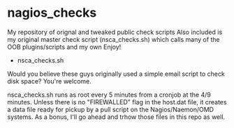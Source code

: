 # nagios_checks
My repository of orignal and tweaked public check scripts
Also included is my original master check script (nsca_checks.sh) which calls many of the OOB plugins/scripts and my own
Enjoy!

* nsca_checks.sh

Would you believe these guys originally used a simple email script to check disk space?
You're welcome.

nsca_checks.sh runs as root every 5 minutes from a cronjob at the 4/9 minutes.
Unless there is no "FIREWALLED" flag in the host.dat file, it creates a data file ready for pickup by a pull script on the Nagios/Naemon/OMD systems.
As a bonus, I'll go ahead and trhow those files in this repo as well.

